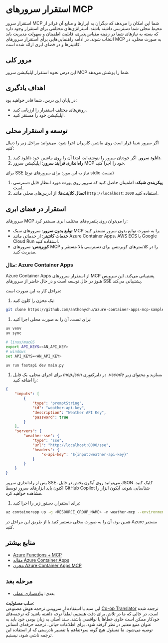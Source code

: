 <!--
CO_OP_TRANSLATOR_METADATA:
{
  "original_hash": "1d9dc83260576b76f272d330ed93c51f",
  "translation_date": "2025-07-13T22:06:09+00:00",
  "source_file": "03-GettingStarted/09-deployment/README.md",
  "language_code": "fa"
}
-->
# استقرار سرورهای MCP

استقرار سرور MCP شما این امکان را می‌دهد که دیگران به ابزارها و منابع آن فراتر از محیط محلی شما دسترسی داشته باشند. استراتژی‌های مختلفی برای استقرار وجود دارد که بسته به نیازهای شما در زمینه مقیاس‌پذیری، قابلیت اطمینان و سهولت مدیریت باید انتخاب شوند. در ادامه راهنمایی‌هایی برای استقرار سرورهای MCP به صورت محلی، در کانتینرها و در فضای ابری ارائه شده است.

## مرور کلی

این درس نحوه استقرار اپلیکیشن سرور MCP شما را پوشش می‌دهد.

## اهداف یادگیری

در پایان این درس، شما قادر خواهید بود:

- روش‌های مختلف استقرار را ارزیابی کنید.
- اپلیکیشن خود را مستقر کنید.

## توسعه و استقرار محلی

اگر سرور شما قرار است روی ماشین کاربران اجرا شود، می‌توانید مراحل زیر را دنبال کنید:

1. **دانلود سرور**. اگر خودتان سرور را ننوشته‌اید، ابتدا آن را روی ماشین خود دانلود کنید.  
1. **راه‌اندازی فرآیند سرور**: اپلیکیشن سرور MCP خود را اجرا کنید.

برای SSE (نیاز به این مورد برای سرورهای نوع stdio نیست)

1. **پیکربندی شبکه**: اطمینان حاصل کنید که سرور روی پورت مورد انتظار قابل دسترسی است.  
1. **اتصال کلاینت‌ها**: از آدرس‌های محلی مانند `http://localhost:3000` استفاده کنید.

## استقرار در فضای ابری

سرورهای MCP را می‌توان روی پلتفرم‌های مختلف ابری مستقر کرد:

- **توابع بدون سرور**: سرورهای سبک MCP را به صورت توابع بدون سرور مستقر کنید.  
- **خدمات کانتینر**: از خدماتی مانند Azure Container Apps، AWS ECS یا Google Cloud Run استفاده کنید.  
- **کوبِرنِتس**: سرورهای MCP را در کلاسترهای کوبرنتس برای دسترسی بالا مستقر و مدیریت کنید.

### مثال: Azure Container Apps

Azure Container Apps از استقرار سرورهای MCP پشتیبانی می‌کند. این سرویس هنوز در حال توسعه است و در حال حاضر از سرورهای SSE پشتیبانی می‌کند.

مراحل کار به این صورت است:

1. یک مخزن را کلون کنید:

  ```sh
  git clone https://github.com/anthonychu/azure-container-apps-mcp-sample.git
  ```

1. برای تست، آن را به صورت محلی اجرا کنید:

  ```sh
  uv venv
  uv sync

  # linux/macOS
  export API_KEYS=<AN_API_KEY>
  # windows
  set API_KEYS=<AN_API_KEY>

  uv run fastapi dev main.py
  ```

1. برای اجرای محلی، یک فایل *mcp.json* در دایرکتوری *.vscode* بسازید و محتوای زیر را اضافه کنید:

  ```json
  {
      "inputs": [
          {
              "type": "promptString",
              "id": "weather-api-key",
              "description": "Weather API Key",
              "password": true
          }
      ],
      "servers": {
          "weather-sse": {
              "type": "sse",
              "url": "http://localhost:8000/sse",
              "headers": {
                  "x-api-key": "${input:weather-api-key}"
              }
          }
      }
  }
  ```

  پس از راه‌اندازی سرور SSE، می‌توانید روی آیکون پخش در فایل JSON کلیک کنید. اکنون باید ابزارهای سرور توسط GitHub Copilot شناسایی شوند، آیکون ابزار را مشاهده خواهید کرد.

1. برای استقرار، دستور زیر را اجرا کنید:

  ```sh
  az containerapp up -g <RESOURCE_GROUP_NAME> -n weather-mcp --environment mcp -l westus --env-vars API_KEYS=<AN_API_KEY> --source .
  ```

همین بود، آن را به صورت محلی مستقر کنید یا از طریق این مراحل در Azure مستقر کنید.

## منابع بیشتر

- [Azure Functions + MCP](https://learn.microsoft.com/en-us/samples/azure-samples/remote-mcp-functions-dotnet/remote-mcp-functions-dotnet/)
- [مقاله Azure Container Apps](https://techcommunity.microsoft.com/blog/appsonazureblog/host-remote-mcp-servers-in-azure-container-apps/4403550)
- [مخزن Azure Container Apps MCP](https://github.com/anthonychu/azure-container-apps-mcp-sample)

## مرحله بعد

- بعدی: [پیاده‌سازی عملی](../../04-PracticalImplementation/README.md)

**سلب مسئولیت**:  
این سند با استفاده از سرویس ترجمه هوش مصنوعی [Co-op Translator](https://github.com/Azure/co-op-translator) ترجمه شده است. در حالی که ما در تلاش برای دقت هستیم، لطفاً توجه داشته باشید که ترجمه‌های خودکار ممکن است حاوی خطاها یا نواقصی باشند. سند اصلی به زبان بومی خود باید به عنوان منبع معتبر در نظر گرفته شود. برای اطلاعات حیاتی، ترجمه حرفه‌ای انسانی توصیه می‌شود. ما مسئول هیچ گونه سوءتفاهم یا تفسیر نادرستی که از استفاده این ترجمه ناشی شود، نیستیم.